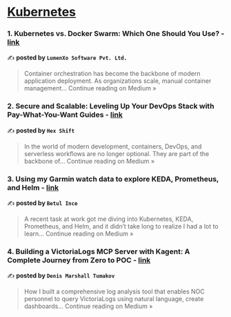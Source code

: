
<h1><a href=https://medium.com/tag/kubernetes/recommended target="_blank" rel="noopener noreferrer">Kubernetes</a></h1>
<h3>1. Kubernetes vs. Docker Swarm: Which One Should You Use? - <a href="https://medium.com/@inc.lumenxo/kubernetes-vs-docker-swarm-which-one-should-you-use-fc0c83afdef8?source=rss------kubernetes-5" target="_blank" rel="noopener noreferrer">link</a></h3>

✍️ **posted by `LumenXo Software Pvt. Ltd.`**

<blockquote>Container orchestration has become the backbone of modern application deployment. As organizations scale, manual container management…
Continue reading on Medium »</blockquote>

<h3>2. Secure and Scalable: Leveling Up Your DevOps Stack with Pay-What-You-Want Guides - <a href="https://hexshift.medium.com/secure-and-scalable-leveling-up-your-devops-stack-with-pay-what-you-want-guides-3f1fbb1f007d?source=rss------kubernetes-5" target="_blank" rel="noopener noreferrer">link</a></h3>

✍️ **posted by `Hex Shift`**

<blockquote>In the world of modern development, containers, DevOps, and serverless workflows are no longer optional. They are part of the backbone of…
Continue reading on Medium »</blockquote>

<h3>3. Using my Garmin watch data to explore KEDA, Prometheus, and Helm - <a href="https://medium.com/@Betulince/using-my-garmin-watch-data-to-explore-keda-prometheus-and-helm-b34a3f2cfac2?source=rss------kubernetes-5" target="_blank" rel="noopener noreferrer">link</a></h3>

✍️ **posted by `Betul Ince`**

<blockquote>A recent task at work got me diving into Kubernetes, KEDA, Prometheus, and Helm, and it didn’t take long to realize I had a lot to learn…
Continue reading on Medium »</blockquote>

<h3>4. Building a VictoriaLogs MCP Server with Kagent: A Complete Journey from Zero to POC - <a href="https://medium.com/@denismarshalltumakov/building-a-victorialogs-mcp-server-with-kagent-a-complete-journey-from-zero-to-poc-a3f49bdc57a9?source=rss------kubernetes-5" target="_blank" rel="noopener noreferrer">link</a></h3>

✍️ **posted by `Denis Marshall Tumakov`**

<blockquote>How I built a comprehensive log analysis tool that enables NOC personnel to query VictoriaLogs using natural language, create dashboards…
Continue reading on Medium »</blockquote>

